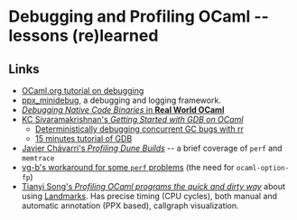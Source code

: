 # Debugging and Profiling OCaml -- lessons (re)learned

## Links

* [OCaml.org tutorial on debugging](https://ocaml.org/docs/debugging)
* [ppx_minidebug](https://github.com/lukstafi/ppx_minidebug), a debugging and logging framework.
* [_Debugging Native Code Binaries_ in **Real World OCaml**](https://dev.realworldocaml.org/compiler-backend.html)
* [KC Sivaramakrishnan's _Getting Started with GDB on OCaml_](https://kcsrk.info/ocaml/gdb/2024/01/20/gdb-ocaml/)
  * [Deterministically debugging concurrent GC bugs with rr](https://kcsrk.info/ocaml/multicore/rr/2019/04/28/0000-rr-debugging/)
  * [15 minutes tutorial of GDB](https://www.youtube.com/watch?v=PorfLSr3DDI)
* [Javier Chávarri's _Profiling Dune Builds_](https://tech.ahrefs.com/profiling-dune-builds-a8de589ec268) -- a brief coverage of `perf` and `memtrace`
* [vg-b's workaround for some `perf` problems](https://discuss.ocaml.org/t/profiling-ocaml-programs/14033/4) (the need for `ocaml-option-fp`)
* [Tianyi Song's _Profiling OCaml programs the quick and dirty way_](https://tsong.co/blog/profiling-ocaml-quick-dirty/) about using [Landmarks](https://github.com/LexiFi/landmarks). Has precise timing (CPU cycles), both manual and automatic annotation (PPX based), callgraph visualization.
